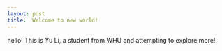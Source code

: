 ```yaml
---
layout: post
title:  Welcome to new world!
---
```


hello! This is Yu Li, a student from WHU and attempting to explore more!
